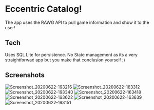 

# Eccentric Catalog!

The app uses the RAWG API to pull game information and show it to the user!

## Tech
Uses SQL Lite for persistence. No State management as its a very straightforwad app but you make that conclusion yourself ;)

## Screenshots

![Screenshot_20200622-163216](https://user-images.githubusercontent.com/35970737/85307573-f8818f80-b4a7-11ea-8e5a-3778326269e9.png)
![Screenshot_20200622-163312](https://user-images.githubusercontent.com/35970737/85307582-fb7c8000-b4a7-11ea-8b1d-612c21288455.png)
![Screenshot_20200622-163340](https://user-images.githubusercontent.com/35970737/85307584-fcadad00-b4a7-11ea-9a58-b1053c1306f1.png)
![Screenshot_20200622-163418](https://user-images.githubusercontent.com/35970737/85307590-ff100700-b4a7-11ea-940e-ea2c8f2452ba.png)
![Screenshot_20200622-163622](https://user-images.githubusercontent.com/35970737/85307594-00413400-b4a8-11ea-99de-535f8516c408.png)
![Screenshot_20200622-163639](https://user-images.githubusercontent.com/35970737/85307605-033c2480-b4a8-11ea-8112-6601a66b4861.png)
![Screenshot_20200622-163151](https://user-images.githubusercontent.com/35970737/85307610-0505e800-b4a8-11ea-8586-cbfad76d9d91.png)
